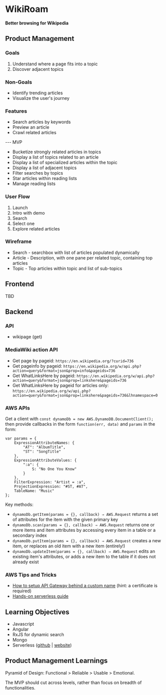 # WikiRoam

**Better browsing for Wikipedia**

## Product Management

### Goals

1. Understand where a page fits into a topic
2. Discover adjacent topics

### Non-Goals

* Identify trending articles
* Visualize the user's journey

### Features

* Search articles by keywords
* Preview an article
* Crawl related articles

--- MVP
* Bucketize strongly related articles in topics
* Display a list of topics related to an article
* Display a list of specialized articles within the topic
* Display a list of adjacent topics
* Filter searches by topics
* Star articles within reading lists
* Manage reading lists

### User Flow

1. Launch
2. Intro with demo
3. Search
4. Select one
5. Explore related articles

### Wireframe

* Search - searchbox with list of articles populated dynamically
* Article - Description, with one pane per related topic, containing top articles
* Topic - Top articles within topic and list of sub-topics

## Frontend

TBD

## Backend

### API

* wikipage (get)

### MediaWiki action API

* Get page by pageid: `https://en.wikipedia.org/?curid=736`
* Get pageinfo by pageid: `https://en.wikipedia.org/w/api.php?action=query&format=json&prop=info&pageids=736`
* Get WhatLinksHere by pageid: `https://en.wikipedia.org/w/api.php?action=query&format=json&prop=linkshere&pageids=736`
* Get WhatLinksHere by pageid for articles only: `https://en.wikipedia.org/w/api.php?action=query&format=json&prop=linkshere&pageids=736&lhnamespace=0`

### AWS APIs

Get a client with `const dynamoDb = new AWS.DynamoDB.DocumentClient();` then provide callbacks in the form `function(err, data)` and `params` in the form:
```
var params = {
    ExpressionAttributeNames: {
        "AT": "AlbumTitle",
        "ST": "SongTitle"
    },
    ExpressionAttributeValues: {
        ":a": {
            S: "No One You Know"
        }
    },
    FilterExpression: "Artist = :a",
    ProjectionExpression: "#ST, #AT",
    TableName: "Music"
};
```

Key methods:
* `dynamoDb.getItem(params = {}, callback) ⇒ AWS.Request` returns a set of attributes for the item with the given primary key
* `dynamoDb.scan(params = {}, callback) ⇒ AWS.Request` returns one or more items and item attributes by accessing every item in a table or a secondary index
* `dynamoDb.putItem(params = {}, callback) ⇒ AWS.Request` creates a new item, or replaces an old item with a new item (entirely!)
* `dynamoDb.updateItem(params = {}, callback) ⇒ AWS.Request` edits an existing item's attributes, or adds a new item to the table if it does not already exist

### AWS Tips and Tricks

* [How to setup API Gateway behind a custom name](http://www.davekonopka.com/2016/serverless-aws-lambda-api-gateway.html) (hint: a certificate is required)
* [Hands-on serverless guide](https://github.com/shekhargulati/hands-on-serverless-guide)

## Learning Objectives

* Javascript
* Angular
* RxJS for dynamic search
* Mongo
* Serverless ([github](https://github.com/serverless/serverless) | [website](https://serverless.com/))

## Product Management Learnings

Pyramid of Design: Functional > Reliable > Usable > Emotional.

The MVP should cut across levels, rather than focus on breadth of functionalities.